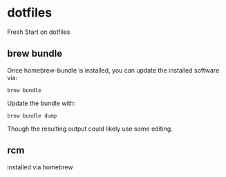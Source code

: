 # dotfiles
Fresh Start on dotfiles

## brew bundle

Once homebrew-bundle is installed, you can update the installed software via:
```
brew bundle
```

Update the bundle with:
```
brew bundle dump
```

Though the resulting output could likely use some editing.

## rcm
installed via homebrew
